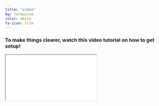 ```yaml
---
title: "video"
bg: turquoise
color: white
fa-icon: film
---
```


### To make things clearer, watch this video tutorial on how to get setup!

<div class="icontain"><iframe src="//www.youtube.com/embed/" allowfullscreen></iframe></div>
